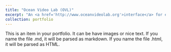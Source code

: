 ```yaml
---
title: "Ocean Video Lab (OVL)"
excerpt: "An <a href='http://www.oceanvideolab.org'>interface</a> for exploring and annotating Underwater video. <br/><img src='/images/500x300.png'>"
collection: portfolio
---
```


This is an item in your portfolio. It can be have images or nice text. If you name the file .md, it will be parsed as markdown. If you name the file .html, it will be parsed as HTML. 
